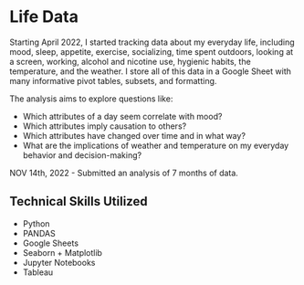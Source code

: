 # Life Data
Starting April 2022, I started tracking data about my everyday life, including mood, sleep, appetite, exercise, socializing, time spent outdoors, looking at a screen, working, alcohol and nicotine use, hygienic habits, the temperature, and the weather. I store all of this data in a Google Sheet with many informative pivot tables, subsets, and formatting.

The analysis aims to explore questions like:
- Which attributes of a day seem correlate with mood?
- Which attributes imply causation to others?
- Which attributes have changed over time and in what way?
- What are the implications of weather and temperature on my everyday behavior and decision-making?

NOV 14th, 2022 - Submitted an analysis of 7 months of data.

## Technical Skills Utilized
- Python
- PANDAS
- Google Sheets
- Seaborn + Matplotlib
- Jupyter Notebooks
- Tableau

